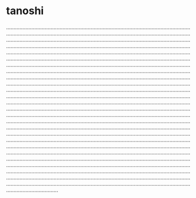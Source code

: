 # tanoshi
...........................................................................................................................................................................................................................................................................................................................................................................................................................................................................................................................................................................................................................................................................................................................................................................................................................................................................................................................................................................................................................................................................................................................................................................................................................................................................................................................................................................................................................................................................................................................................................................................................................................................................................................................................................................................................................................................................................................................................................................................................................................................................................................................................................................................................................................................................................................................................................................................................................................................................................................................................................................................................................................................................................................................................................................................................................................................................................................................................................................................................................................................................................................................................................................................................................................................................................................................................................................................